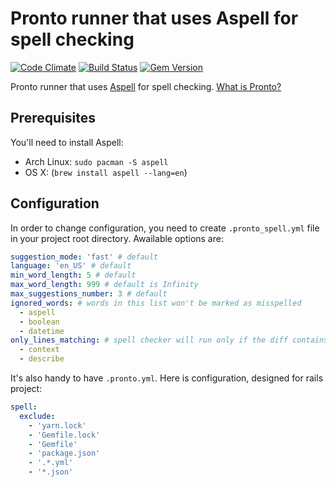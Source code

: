 # Pronto runner that uses Aspell for spell checking

[![Code Climate](https://codeclimate.com/github/prontolabs/pronto-spell.png)](https://codeclimate.com/github/prontolabs/pronto-spell)
[![Build Status](https://github.com/prontolabs/pronto-spell/actions/workflows/checks.yml/badge.svg)](https://github.com/prontolabs/pronto-spell/actions/workflows/checks.yml)
[![Gem Version](https://badge.fury.io/rb/pronto-spell.png)](http://badge.fury.io/rb/pronto-spell)

Pronto runner that uses [Aspell](https://github.com/YorickPeterse/ffi-aspell) for spell checking. [What is Pronto?](https://github.com/prontolabs/pronto)

## Prerequisites

You'll need to install Aspell:

* Arch Linux: `sudo pacman -S aspell`
* OS X: (`brew install aspell --lang=en`)

## Configuration

In order to change configuration, you need to create `.pronto_spell.yml` file in your project root directory. Awailable options are:

```YAML
suggestion_mode: 'fast' # default
language: 'en_US' # default
min_word_length: 5 # default
max_word_length: 999 # default is Infinity
max_suggestions_number: 3 # default
ignored_words: # words in this list won't be marked as misspelled
  - aspell
  - boolean
  - datetime
only_lines_matching: # spell checker will run only if the diff contains a word in this list
  - context
  - describe
```

It's also handy to have `.pronto.yml`. Here is configuration, designed for rails project:
```YAML
spell:
  exclude:
    - 'yarn.lock'
    - 'Gemfile.lock'
    - 'Gemfile'
    - 'package.json'
    - '.*.yml'
    - '*.json'
```
